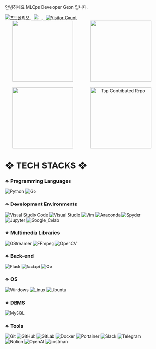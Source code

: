 안녕하세요 MLOps Developer Geon 입니다.

<div align="left">
  <a href="https://portfolio-git-main-geon0430s-projects.vercel.app/">
    <img alt="포토폴리오" src="https://img.shields.io/badge/포토폴리오-34A853.svg?&style=for-the-badge&logo=googlesheets&logoColor=white"/>
  </a>
  <a href="mailto:adam798973@gmail.com">
    <img 
      src="https://img.shields.io/badge/Gmail-d14836?style=for-the-badge&logo=Gmail&logoColor=white&link=mailto:adam798973@gmail.com"
      style="height : auto; margin-left : 10px; margin-right : 10px;"/>
  </a>
  <a href="https://visitcount.itsvg.in">
    <img 
      src="https://visitcount.itsvg.in/api?id=geon0430&icon=6&color=11" 
      alt="Visitor Count" 
      style="height: auto; margin-left: 10px; margin-right: 10px;"
    />
  </a>
</div>

<div align="center" style="display: flex; justify-content: center; flex-wrap: wrap; gap: 10px; width: 100%; box-sizing: border-box;">
  <!-- GitHub Stats -->
  <img src="https://github-readme-stats.vercel.app/api?username=geon0430&show_icons=true&theme=highcontrast" style="flex: 1 1 calc(50% - 10px); max-width: 400px; height: 200px; object-fit: contain;">

  <!-- Top Languages -->
  <img src="https://github-readme-stats.vercel.app/api/top-langs/?username=geon0430&langs_count=20&layout=compact&theme=highcontrast" style="flex: 1 1 calc(50% - 10px); max-width: 400px; height: 200px; object-fit: contain;">
</div>

<div align="center" style="display: flex; justify-content: center; flex-wrap: wrap; gap: 10px; width: 100%; box-sizing: border-box; margin-top: 20px;">
  <!-- Streak Stats -->
  <img src="https://github-readme-streak-stats.herokuapp.com/?user=geon0430&theme=merko&hide_border=false" style="flex: 1 1 calc(50% - 10px); max-width: 400px; height: 200px; object-fit: contain;">

  <!-- Top Contributed Repo -->
  <img src="https://github-contributor-stats.vercel.app/api?username=geon0430&limit=5&theme=dark&combine_all_yearly_contributions=true" alt="Top Contributed Repo" style="flex: 1 1 calc(50% - 10px); max-width: 400px; height: 200px; object-fit: contain;">
</div>





<div align=left><h1>❖ TECH STACKS ❖</h1></div>

<div align=left>
  <h3>※ Programming Languages </h3>
  <img alt="Python" src ="https://img.shields.io/badge/Python-3776AB.svg?&style=for-the-badge&logo=Python&logoColor=white"/>
  <img alt="Go" src ="https://img.shields.io/badge/Go-00ADD8.svg?&style=for-the-badge&logo=Go&logoColor=white"/>
  <br>
  
  <h3>※ Development Environments </h3>
  <img alt="Visual Studio Code" src="https://img.shields.io/badge/VScode-007ACC.svg?&style=for-the-badge&logo=Visual%20Studio%20Code&logoColor=white"/>
  <img alt="Visual Studio" src="https://img.shields.io/badge/Visual%20Studio-5C2D91.svg?&style=for-the-badge&logo=Visual%20Studio&logoColor=white"/>
  <img alt="Vim" src="https://img.shields.io/badge/Vim-019733.svg?&style=for-the-badge&logo=Vim&logoColor=white"/>
  <img alt="Anaconda" src="https://img.shields.io/badge/Anaconda-44A833.svg?&style=for-the-badge&logo=Anaconda&logoColor=white"/>
  <img alt="Spyder" src="https://img.shields.io/badge/Spyder-FF0000.svg?&style=for-the-badge&logo=Spyder%20IDE&logoColor=white"/>
  <img alt="Jupyter" src="https://img.shields.io/badge/Jupyter-F37626.svg?&style=for-the-badge&logo=Jupyter&logoColor=white"/>
  <img alt="Google_Colab" src="https://img.shields.io/badge/Colab-F9AB00.svg?&style=for-the-badge&logo=Google%20Colab&logoColor=white"/>
  <br>

  <h3>※ Multimedia Libraries </h3>
  <img alt="GStreamer" src="https://img.shields.io/badge/GStreamer-FF3131.svg?&style=for-the-badge&logo=GStreamer&logoColor=white"/>
  <img alt="FFmpeg" src="https://img.shields.io/badge/FFmpeg-007808.svg?&style=for-the-badge&logo=FFmpeg&logoColor=white"/>
  <img alt="OpenCV" src="https://img.shields.io/badge/opencv-%23white.svg?style=for-the-badge&logo=opencv&logoColor=white"/>
  <br>
  
  <h3>※ Back-end </h3>
  <img alt="Flask" src="https://img.shields.io/badge/Flask-000000.svg?&style=for-the-badge&logo=Flask&logoColor=white"/>
  <img alt="fastapi" src="https://img.shields.io/badge/fastapi-009688.svg?&style=for-the-badge&logo=fastapi&logoColor=white"/>
  <img alt="Go" src ="https://img.shields.io/badge/Go-00ADD8.svg?&style=for-the-badge&logo=Go&logoColor=white"/>
  <br>
  
  <h3>※ OS </h3>
  <img alt="Windows" src="https://img.shields.io/badge/Windows-0078D6.svg?&style=for-the-badge&logo=Windows&logoColor=white"/>
  <img alt="Linux" src="https://img.shields.io/badge/Linux-FCC624.svg?&style=for-the-badge&logo=Linux&logoColor=black"/>
  <img alt="Ubuntu" src="https://img.shields.io/badge/Ubuntu-E95420.svg?&style=for-the-badge&logo=Ubuntu&logoColor=white"/> 
  <br>
  
  <h3>※ DBMS </h3>
  <img alt="MySQL" src="https://img.shields.io/badge/MySQL-4479A1.svg?&style=for-the-badge&logo=MySQL&logoColor=white"/>
  <br>
  
  <h3>※ Tools </h3>
  <img alt="Git" src="https://img.shields.io/badge/Git-F05032.svg?&style=for-the-badge&logo=Git&logoColor=white"/>
  <img alt="GitHub" src="https://img.shields.io/badge/GitHub-181717.svg?&style=for-the-badge&logo=GitHub&logoColor=white"/>
  <img alt="GitLab" src="https://img.shields.io/badge/GitLab-FC6D26.svg?&style=for-the-badge&logo=GitLab&logoColor=white"/>
  <img alt="Docker" src="https://img.shields.io/badge/Docker-2496ED.svg?&style=for-the-badge&logo=Docker&logoColor=white"/>
  <img alt="Portainer" src="https://img.shields.io/badge/Portainer-13BEF9.svg?&style=for-the-badge&logo=Portainer&logoColor=white"/>
  <img alt="Slack" src="https://img.shields.io/badge/Slack-4A154B.svg?&style=for-the-badge&logo=Slack&logoColor=white"/>
  <img alt="Telegram" src="https://img.shields.io/badge/Telegram-26A5E4.svg?&style=for-the-badge&logo=Telegram&logoColor=white"/>
  <img alt="Notion" src="https://img.shields.io/badge/Notion-000000.svg?&style=for-the-badge&logo=Notion&logoColor=white"/>
  <img alt="OpenAI" src="https://img.shields.io/badge/ChatGPT-412991.svg?&style=for-the-badge&logo=OpenAI&logoColor=white"/>
  <img alt="postman" src="https://img.shields.io/badge/postman-FF6C37.svg?&style=for-the-badge&logo=postman&logoColor=white"/>
  <br>
  
  <br>
</div>
